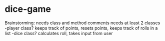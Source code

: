 # dice-game

Brainstorming:
  needs class and method comments
  needs at least 2 classes
    -player class? keeps track of points, resets points, keeps track of rolls in a list
    -dice class? calculates roll, takes input from user